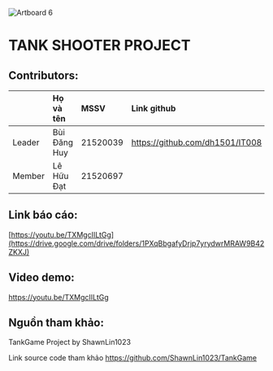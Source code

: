 

![Artboard 6](https://github.com/dh1501/KeyLoggerProject/assets/115788762/3e5c7691-ac9b-4360-81a1-189b4a778fa7)

# TANK SHOOTER PROJECT

## Contributors:

|       | Họ và tên    | MSSV     | Link github                     | 
| :-----| :------------| :--------| :-------------------------------|
| Leader| Bùi Đăng Huy | 21520039 | https://github.com/dh1501/IT008 |
| Member| Lê Hữu Đạt   | 21520697 |                                 |


## Link báo cáo: 

[https://youtu.be/TXMgcIILtGg](https://drive.google.com/drive/folders/1PXqBbgafyDrjp7yrydwrMRAW9B42ZKXJ)

## Video demo: 

https://youtu.be/TXMgcIILtGg

## Nguồn tham khảo: 

TankGame Project by ShawnLin1023

Link source code tham khảo https://github.com/ShawnLin1023/TankGame

